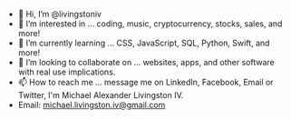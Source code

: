 - 👋 Hi, I’m @livingstoniv
- 👀 I’m interested in ... coding, music, cryptocurrency, stocks, sales, and more!
- 🌱 I’m currently learning ... CSS, JavaScript, SQL, Python, Swift, and more!
- 💞️ I’m looking to collaborate on ... websites, apps, and other software with real use implications.
- 📫 How to reach me ... message me on LinkedIn, Facebook, Email or Twitter, I'm Michael Alexander Livingston IV.
- Email: michael.livingston.iv@gmail.com

<!---
livingstoniv/livingstoniv is a ✨ special ✨ repository because its `README.md` (this file) appears on your GitHub profile.
You can click the Preview link to take a look at your changes.
--->
